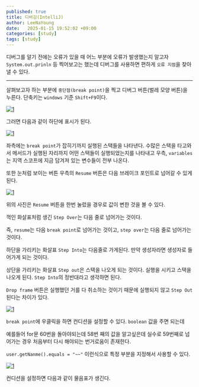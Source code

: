 ```yaml
---
published: true
title: 디버깅(IntelliJ)
author: LeeNaYoung
date:   2025-01-15 19:52:02 +09:00
categories: [study]
tags: [study]
---
```


디버그를 알기 전에는 오류가 있을 때 어느 부분에 오류가 발생했는지 알고자 `System.out.prinln` 등 찍어보고는 했는데 디버그를 사용하면 편하게 `오류 지점`을 찾아낼 수 있다.

---

살펴보고자 하는 부분에 `중단점(break point)`을 찍고 디버그 버튼(벌레 모양 버튼)을 누른다. 단축키는 `windows` 기준 `Shift+F9`이다.

<a href="https://github.com/LeeNaYoung240/LeeNaYoung240.github.io/assets/107848521/15480cf6-be22-429a-b32d-5f43e37089a8" class="popup img-link"><img src="https://github.com/user-attachments/assets/15480cf6-be22-429a-b32d-5f43e37089a8" alt="1" loading="lazy"></a>


그러면 다음과 같이 하단에 표시가 된다.

<a href="https://github.com/LeeNaYoung240/LeeNaYoung240.github.io/assets/107848521/545032a1-296e-4a11-926d-dcb254f18be2" class="popup img-link"><img src="https://github.com/user-attachments/assets/545032a1-296e-4a11-926d-dcb254f18be2" alt="1" loading="lazy"></a>

좌측에는 `break point`가 잡히기까지 실행된 스택들을 나타낸다. 수많은 스택을 타고와서 메서드가 실행된 자리까지 어떤 스택들이 실행되었는지를 나타내고 
우측, `variables`는 지역 스코프에 지금 담겨져 있는 변수들이 전부 나온다.

또한 눈처럼 보이는 버튼 우측의 `Resume` 버튼은 다음 브레이크 포인트로 넘어갈 수 있게 된다. 

<a href="https://github.com/LeeNaYoung240/LeeNaYoung240.github.io/assets/107848521/e2cf5dc0-1006-48fc-a569-25b673cac531" class="popup img-link"><img src="https://github.com/user-attachments/assets/e2cf5dc0-1006-48fc-a569-25b673cac531" alt="1" loading="lazy"></a>

위의 사진은 `Resume` 버튼을 한번 눌렀을 경우로 값이 변한 것을 볼 수 있다.

꺽인 화살표처럼 생긴 `Step Over`는 다음 줄로 넘어가는 것이다.

즉, `resume`는 다음 `break point`로 넘어가는 것이고, `step over`는 다음 줄로 넘어가는 것이다.

하단을 가리키는 화살표 `Step Into`는 다음줄로 가게된다. 만약 생성자라면 생성자로 들어가게 되는 것이다.

상단을 가리키는 화살표 `Step out`은 스택을 나오게 되는 것이다. 실행을 시키고 스택을 나오게 된다. `Step Into`의 정반대라고 생각하면 된다.

`Drop frame` 버튼은 실행했던 거를 다 취소하는 것이기 때문에 실행되지 않고 `Step Out` 된다는 차이가 있다.

<a href="https://github.com/LeeNaYoung240/LeeNaYoung240.github.io/assets/107848521/4d6b7579-bcc7-4726-b49f-af0b35d10879" class="popup img-link"><img src="https://github.com/user-attachments/assets/4d6b7579-bcc7-4726-b49f-af0b35d10879" alt="1" loading="lazy"></a>

`break point`에 우클릭을 하면 컨디션을 설정할 수 있다. `boolean` 값을 주면 되는데 

예를들어 for문 60번을 돌아야되는데 58번 째의 값을 알고싶은데 실수로 59번째로 넘어가는 경우 처음부터 다시 해야되는 번거로움이 존재한다.

`user.getNanme().equals = "~~"` 이런식으로 특정 부분을 지정해서 사용할 수 있다.

<a href="https://github.com/LeeNaYoung240/LeeNaYoung240.github.io/assets/107848521/5817631a-d14e-4516-99da-26ace6767464" class="popup img-link"><img src="https://github.com/user-attachments/assets/5817631a-d14e-4516-99da-26ace6767464" alt="1" loading="lazy"></a> 

컨디션을 설정하면 다음과 같이 물음표가 생긴다.